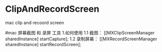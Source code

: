 # ClipAndRecordScreen
mac clip and recoord screen

#mac 屏幕截图 和 录屏 工具
1.如何使用
1.1 截图： [[MXClipScreenManager sharedInstance] startCapture];
1.2 录制屏幕： [[MXRecordScreenManager sharedInstance] startRecordScreen];

